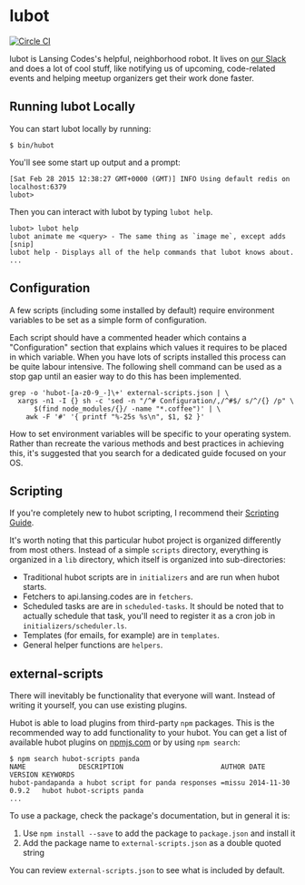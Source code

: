 # lubot

[![Circle CI](https://circleci.com/gh/lansingcodes/lubot.svg?style=svg)](https://circleci.com/gh/lansingcodes/lubot)

lubot is Lansing Codes's helpful, neighborhood robot. It lives on [our Slack](http://lansingcodes.slack.com/) and does a lot of cool stuff, like notifying us of upcoming, code-related events and helping meetup organizers get their work done faster.

## Running lubot Locally

You can start lubot locally by running:

```
$ bin/hubot
```

You'll see some start up output and a prompt:

```
[Sat Feb 28 2015 12:38:27 GMT+0000 (GMT)] INFO Using default redis on localhost:6379
lubot>
```

Then you can interact with lubot by typing `lubot help`.

```
lubot> lubot help
lubot animate me <query> - The same thing as `image me`, except adds [snip]
lubot help - Displays all of the help commands that lubot knows about.
...
```

## Configuration

A few scripts (including some installed by default) require environment
variables to be set as a simple form of configuration.

Each script should have a commented header which contains a "Configuration"
section that explains which values it requires to be placed in which variable.
When you have lots of scripts installed this process can be quite labour
intensive. The following shell command can be used as a stop gap until an
easier way to do this has been implemented.

```
grep -o 'hubot-[a-z0-9_-]\+' external-scripts.json | \
  xargs -n1 -I {} sh -c 'sed -n "/^# Configuration/,/^#$/ s/^/{} /p" \
      $(find node_modules/{}/ -name "*.coffee")' | \
    awk -F '#' '{ printf "%-25s %s\n", $1, $2 }'
```

How to set environment variables will be specific to your operating system.
Rather than recreate the various methods and best practices in achieving this,
it's suggested that you search for a dedicated guide focused on your OS.

## Scripting

If you're completely new to hubot scripting, I recommend their [Scripting Guide](https://github.com/github/hubot/blob/master/docs/scripting.md).

It's worth noting that this particular hubot project is organized differently from most others. Instead of a simple `scripts` directory, everything is organized in a `lib` directory, which itself is organized into sub-directories:

- Traditional hubot scripts are in `initializers` and are run when hubot starts.
- Fetchers to api.lansing.codes are in `fetchers`.
- Scheduled tasks are are in `scheduled-tasks`. It should be noted that to actually schedule that task, you'll need to register it as a cron job in `initializers/scheduler.ls`.
- Templates (for emails, for example) are in `templates`.
- General helper functions are `helpers`.

## external-scripts

There will inevitably be functionality that everyone will want. Instead of
writing it yourself, you can use existing plugins.

Hubot is able to load plugins from third-party `npm` packages. This is the
recommended way to add functionality to your hubot. You can get a list of
available hubot plugins on [npmjs.com](npmjs) or by using `npm search`:

```
$ npm search hubot-scripts panda
NAME             DESCRIPTION                        AUTHOR DATE       VERSION KEYWORDS
hubot-pandapanda a hubot script for panda responses =missu 2014-11-30 0.9.2   hubot hubot-scripts panda
...
```

To use a package, check the package's documentation, but in general it is:

1. Use `npm install --save` to add the package to `package.json` and install it
2. Add the package name to `external-scripts.json` as a double quoted string

You can review `external-scripts.json` to see what is included by default.
